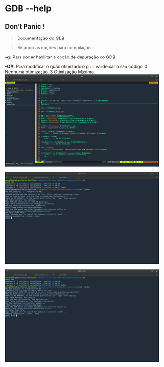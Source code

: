 # GDB --help
## Don't Panic !
> [Documentação do GDB](https://www.gnu.org/software/gdb/)




> Setando as opções para compilação

**-g:** Para poder habilitar a opção de depuração do GDB.

**-O#:** Para modificar o quão otimizado o g++ vai deixar o seu código. 0 Nenhuma otimização. 3 Otimização Máxima. 
![flag](https://raw.githubusercontent.com/carvalheirafc/carvalheirafc.github.io/master/screen-shots/flag.png)

![execution](https://raw.githubusercontent.com/carvalheirafc/carvalheirafc.github.io/master/screen-shots/executing.png)

![quit](https://raw.githubusercontent.com/carvalheirafc/carvalheirafc.github.io/master/screen-shots/quit.png)

